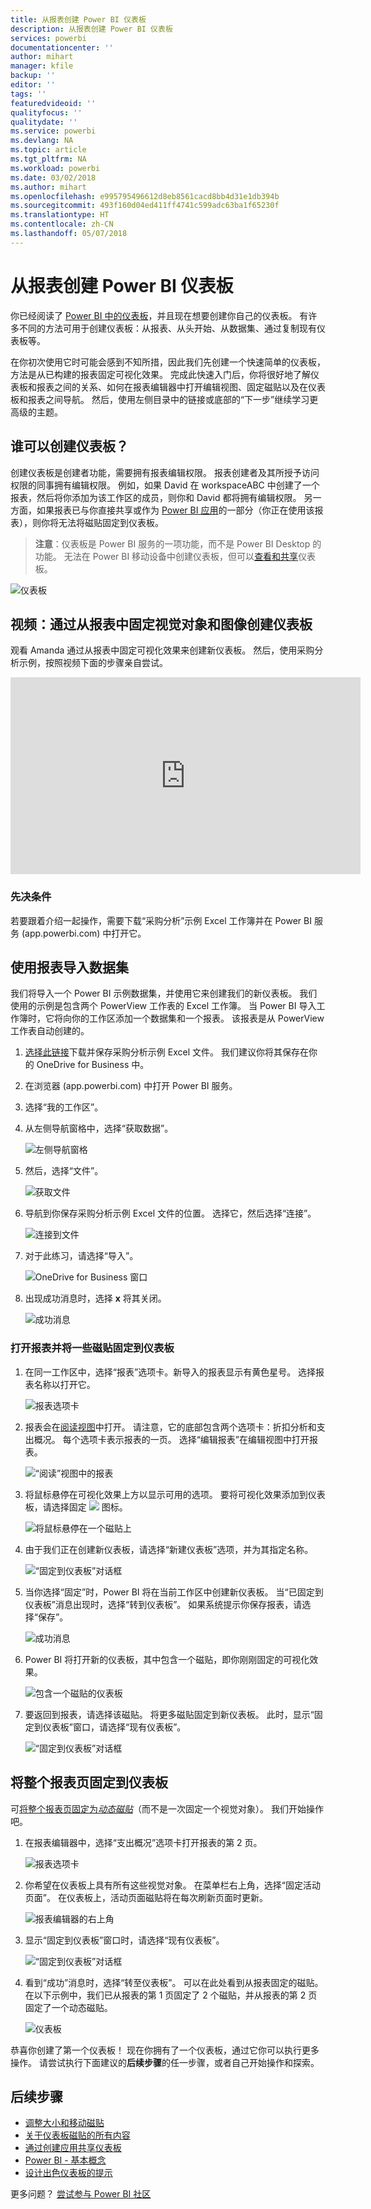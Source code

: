 ```yaml
---
title: 从报表创建 Power BI 仪表板
description: 从报表创建 Power BI 仪表板
services: powerbi
documentationcenter: ''
author: mihart
manager: kfile
backup: ''
editor: ''
tags: ''
featuredvideoid: ''
qualityfocus: ''
qualitydate: ''
ms.service: powerbi
ms.devlang: NA
ms.topic: article
ms.tgt_pltfrm: NA
ms.workload: powerbi
ms.date: 03/02/2018
ms.author: mihart
ms.openlocfilehash: e995795496612d8eb8561cacd8bb4d31e1db394b
ms.sourcegitcommit: 493f160d04ed411ff4741c599adc63ba1f65230f
ms.translationtype: HT
ms.contentlocale: zh-CN
ms.lasthandoff: 05/07/2018
---
```

# <a name="create-a-power-bi-dashboard-from-a-report"></a>从报表创建 Power BI 仪表板
你已经阅读了 [Power BI 中的仪表板](service-dashboards.md)，并且现在想要创建你自己的仪表板。 有许多不同的方法可用于创建仪表板：从报表、从头开始、从数据集、通过复制现有仪表板等。  

在你初次使用它时可能会感到不知所措，因此我们先创建一个快速简单的仪表板，方法是从已构建的报表固定可视化效果。 完成此快速入门后，你将很好地了解仪表板和报表之间的关系、如何在报表编辑器中打开编辑视图、固定磁贴以及在仪表板和报表之间导航。 然后，使用左侧目录中的链接或底部的“下一步”继续学习更高级的主题。

## <a name="who-can-create-a-dashboard"></a>谁可以创建仪表板？
创建仪表板是创建者功能，需要拥有报表编辑权限。 报表创建者及其所授予访问权限的同事拥有编辑权限。 例如，如果 David 在 workspaceABC 中创建了一个报表，然后将你添加为该工作区的成员，则你和 David 都将拥有编辑权限。 另一方面，如果报表已与你直接共享或作为 [Power BI 应用](service-install-use-apps.md)的一部分（你正在使用该报表），则你将无法将磁贴固定到仪表板。

> **注意**：仪表板是 Power BI 服务的一项功能，而不是 Power BI Desktop 的功能。 无法在 Power BI 移动设备中创建仪表板，但可以[查看和共享](mobile-apps-view-dashboard.md)仪表板。
>
> 

![仪表板](media/service-dashboard-create/power-bi-completed-dashboard-small.png)

## <a name="video-create-a-dashboard-by-pinning-visuals-and-images-from-a-report"></a>视频：通过从报表中固定视觉对象和图像创建仪表板
观看 Amanda 通过从报表中固定可视化效果来创建新仪表板。 然后，使用采购分析示例，按照视频下面的步骤亲自尝试。

<iframe width="560" height="315" src="https://www.youtube.com/embed/lJKgWnvl6bQ" frameborder="0" allowfullscreen></iframe>

### <a name="prerequisites"></a>先决条件
若要跟着介绍一起操作，需要下载“采购分析”示例 Excel 工作簿并在 Power BI 服务 (app.powerbi.com) 中打开它。

## <a name="import-a-dataset-with-a-report"></a>使用报表导入数据集
我们将导入一个 Power BI 示例数据集，并使用它来创建我们的新仪表板。 我们使用的示例是包含两个 PowerView 工作表的 Excel 工作簿。 当 Power BI 导入工作簿时，它将向你的工作区添加一个数据集和一个报表。  该报表是从 PowerView 工作表自动创建的。

1. [选择此链接](http://go.microsoft.com/fwlink/?LinkId=529784)下载并保存采购分析示例 Excel 文件。 我们建议你将其保存在你的 OneDrive for Business 中。
2. 在浏览器 (app.powerbi.com) 中打开 Power BI 服务。
3. 选择“我的工作区”。
4. 从左侧导航窗格中，选择“获取数据”。

    ![左侧导航窗格](media/service-dashboard-create/power-bi-get-data3.png)
5. 然后，选择“文件”。

   ![获取文件](media/service-dashboard-create/power-bi-select-files.png)
6. 导航到你保存采购分析示例 Excel 文件的位置。 选择它，然后选择“连接”。

   ![连接到文件](media/service-dashboard-create/power-bi-connectnew.png)
7. 对于此练习，请选择“导入”。

    ![OneDrive for Business 窗口](media/service-dashboard-create/power-bi-import.png)
8. 出现成功消息时，选择 **x** 将其关闭。

   ![成功消息](media/service-dashboard-create/power-bi-view-datasetnew.png)

### <a name="open-the-report-and-pin-some-tiles-to-a-dashboard"></a>打开报表并将一些磁贴固定到仪表板
1. 在同一工作区中，选择“报表”选项卡。新导入的报表显示有黄色星号。 选择报表名称以打开它。

    ![报表选项卡](media/service-dashboard-create/power-bi-reports.png)
2. 报表会在[阅读视图](service-reading-view-and-editing-view.md)中打开。 请注意，它的底部包含两个选项卡：折扣分析和支出概况。 每个选项卡表示报表的一页。
    选择“编辑报表”在编辑视图中打开报表。

    ![“阅读”视图中的报表](media/service-dashboard-create/power-bi-reading-view.png)
3. 将鼠标悬停在可视化效果上方以显示可用的选项。 要将可视化效果添加到仪表板，请选择固定 ![](media/service-dashboard-create/power-bi-pin-icon.png) 图标。

    ![将鼠标悬停在一个磁贴上](media/service-dashboard-create/power-bi-hover.png)
4. 由于我们正在创建新仪表板，请选择“新建仪表板”选项，并为其指定名称。

   ![“固定到仪表板”对话框](media/service-dashboard-create/power-bi-pin-tile.png)
5. 当你选择“固定”时，Power BI 将在当前工作区中创建新仪表板。 当“已固定到仪表板”消息出现时，选择“转到仪表板”。 如果系统提示你保存报表，请选择“保存”。

     ![成功消息](media/service-dashboard-create/power-bi-pin-success.png)
6. Power BI 将打开新的仪表板，其中包含一个磁贴，即你刚刚固定的可视化效果。

   ![包含一个磁贴的仪表板](media/service-dashboard-create/power-bi-pinned.png)
7. 要返回到报表，请选择该磁贴。 将更多磁贴固定到新仪表板。 此时，显示“固定到仪表板”窗口，请选择“现有仪表板”。  

   ![“固定到仪表板”对话框](media/service-dashboard-create/power-bi-existing-dashboard.png)

## <a name="pin-an-entire-report-page-to-the-dashboard"></a>将整个报表页固定到仪表板
可[将整个报表页固定为*动态磁贴*](service-dashboard-pin-live-tile-from-report.md)（而不是一次固定一个视觉对象）。 我们开始操作吧。

1. 在报表编辑器中，选择“支出概况”选项卡打开报表的第 2 页。

   ![报表选项卡](media/service-dashboard-create/power-bi-page-tab.png)

2. 你希望在仪表板上具有所有这些视觉对象。  在菜单栏右上角，选择“固定活动页面”。 在仪表板上，活动页面磁贴将在每次刷新页面时更新。

   ![报表编辑器的右上角](media/service-dashboard-create/power-bi-pin-live.png)

3. 显示“固定到仪表板”窗口时，请选择“现有仪表板”。

   ![“固定到仪表板”对话框](media/service-dashboard-create/power-bi-pin-live2.png)

4. 看到“成功”消息时，选择“转至仪表板”。 可以在此处看到从报表固定的磁贴。 在以下示例中，我们已从报表的第 1 页固定了 2 个磁贴，并从报表的第 2 页固定了一个动态磁贴。

   ![仪表板](media/service-dashboard-create/power-bi-dashboard.png)

恭喜你创建了第一个仪表板！ 现在你拥有了一个仪表板，通过它你可以执行更多操作。  请尝试执行下面建议的**后续步骤**的任一步骤，或者自己开始操作和探索。   

## <a name="next-steps"></a>后续步骤
* [调整大小和移动磁贴](service-dashboard-edit-tile.md)
* [关于仪表板磁贴的所有内容](service-dashboard-tiles.md)
* [通过创建应用共享仪表板](service-create-distribute-apps.md)
* [Power BI - 基本概念](service-basic-concepts.md)
* [设计出色仪表板的提示](service-dashboards-design-tips.md)

更多问题？ [尝试参与 Power BI 社区](http://community.powerbi.com/)
